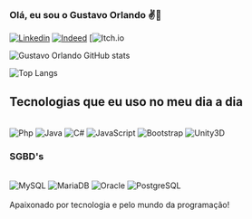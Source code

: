 ### Olá, eu sou o Gustavo Orlando ✌️🤠
[![Linkedin](https://img.shields.io/badge/LinkedIn-0077B5?style=for-the-badge&logo=linkedin&logoColor=white)](https://www.linkedin.com/in/gustavo-orlando/)
[![Indeed](https://img.shields.io/badge/Blogger-FF5722?style=for-the-badge&logo=blogger&logoColor=white)](https://profile.indeed.com/document/view)
[![Itch.io](https://img.shields.io/badge/Itch-%23FF0B34.svg?style=for-the-badge&logo=Itch.io&logoColor=white)

![Gustavo Orlando GitHub stats](https://github-readme-stats.vercel.app/api?username=gustavoorlandomachadosilva&show_icons=true&theme=dracula)

![Top Langs](https://github-readme-stats.vercel.app/api/top-langs/?username=gustavoorlandomachadosilva&layout=compact)
## Tecnologias que eu uso no meu dia a dia
<div style = "display: inline_block"><br/>
  <img align = " center" alt = "Php" src = "https://img.shields.io/badge/PHP-777BB4?style=for-the-badge&logo=php&logoColor=white" />
  <img align = " center" alt = "Java" src = "https://img.shields.io/badge/Java-ED8B00?style=for-the-badge&logo=openjdk&logoColor=white" />
  <img align = " center" alt = "C#" src = "https://img.shields.io/badge/C%23-239120?style=for-the-badge&logo=c-sharp&logoColor=white" />
  <img align = " center" alt = "JavaScript" src = "https://img.shields.io/badge/JavaScript-323330?style=for-the-badge&logo=javascript&logoColor=F7DF1E" />
  <img align = " center" alt = "Bootstrap" src = "https://img.shields.io/badge/Bootstrap-563D7C?style=for-the-badge&logo=bootstrap&logoColor=white" />
  <img align = " center" alt = "Unity3D" src = "https://img.shields.io/badge/unity-%23000000.svg?style=for-the-badge&logo=unity&logoColor=white" />

</div>

### SGBD's
<div style = "display: inline_block"><br/>
  <img align = " center" alt = "MySQL" src = "https://img.shields.io/badge/MySQL-005C84?style=for-the-badge&logo=mysql&logoColor=white" />
  <img align = " center" alt = "MariaDB" src = "https://img.shields.io/badge/MariaDB-003545?style=for-the-badge&logo=mariadb&logoColor=white" />
  <img align = " center" alt = "Oracle" src = "https://img.shields.io/badge/Oracle-F80000?style=for-the-badge&logo=Oracle&logoColor=white" />
  <img align = " center" alt = "PostgreSQL" src = "https://img.shields.io/badge/PostgreSQL-316192?style=for-the-badge&logo=postgresql&logoColor=white" />
</div></br>
Apaixonado por tecnologia e pelo mundo da programação!
